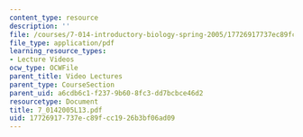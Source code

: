 ```yaml
---
content_type: resource
description: ''
file: /courses/7-014-introductory-biology-spring-2005/17726917737ec89fcc1926b3bf06ad09_7_0142005L13.pdf
file_type: application/pdf
learning_resource_types:
- Lecture Videos
ocw_type: OCWFile
parent_title: Video Lectures
parent_type: CourseSection
parent_uid: a6cdb6c1-f237-9b60-8fc3-dd7bcbce46d2
resourcetype: Document
title: 7_0142005L13.pdf
uid: 17726917-737e-c89f-cc19-26b3bf06ad09
---
```

